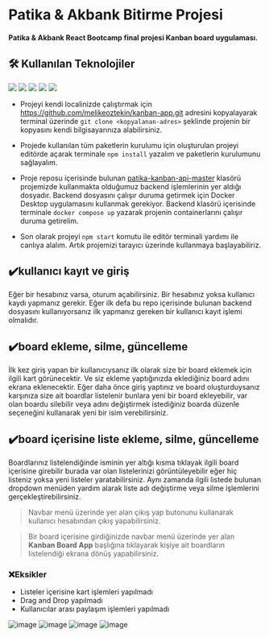 # Patika & Akbank Bitirme Projesi 
#### Patika & Akbank React Bootcamp final projesi Kanban board uygulaması.
## 🛠  Kullanılan Teknolojiler
<img src="https://img.shields.io/badge/React-09D2F6?style=for-the-badge&logo=react&logoColor=white"/> <img src="https://img.shields.io/badge/TypeScript-0076C6?style=for-the-badge&logo=typescript&logoColor=ffffff"/> <img src="https://img.shields.io/badge/React-Bootstrap-8A12FC?style=for-the-badge&logo=reactbootstrap&logoColor=white"/> <img src="https://img.shields.io/badge/HTML5-FC4011?style=for-the-badge&logo=html5&logoColor=white" /> <img src="https://img.shields.io/badge/CSS3-5A8AB9?style=for-the-badge&logo=css3&logoColor=white" />

- Projeyi kendi localinizde çalıştırmak için https://github.com/melikeoztekin/kanban-app.git adresini kopyalayarak terminal üzerinde `git clone <kopyalanan-adres>` şeklinde projenin bir kopyasını kendi bilgisayarınıza alabilirsiniz.

- Projede kullanılan tüm paketlerin kurulumu için oluşturulan projeyi editörde açarak terminale `npm install` yazalım ve paketlerin kurulumunu sağlayalım.

- Proje reposu içerisinde bulunan [patika-kanban-api-master](https://github.com/melikeoztekin/kanban-app/tree/main/patika-kanban-api-master) klasörü projemizde kullanmakta olduğumuz backend işlemlerinin yer aldığı dosyadır. Backend dosyasını çalışır duruma getirmek için Docker Desktop uygulamasını kullanmak gerekiyor. Backend klasörü içerisinde terminale `docker compose up` yazarak projenin containerlarını çalışır duruma getirelim.

- Son olarak projeyi `npm start` komutu ile editör terminali yardımı ile canlıya alalım. Artık projemizi tarayıcı üzerinde kullanmaya başlayabiliriz.

## :heavy_check_mark:kullanıcı kayıt ve giriş
Eğer bir hesabınız varsa, oturum açabilirsiniz. Bir hesabınız yoksa kullanıcı kaydı yapmanız gerekir. Eğer ilk defa bu repo içerisinde bulunan backend dosyasını kullanıyorsanız ilk yapmanız gereken bir kullanıcı kayıt işlemi olmalıdır.
## :heavy_check_mark:board ekleme, silme, güncelleme
İlk kez giriş yapan bir kullanıcıysanız ilk olarak size bir board eklemek için ilgili kart görünecektir. Ve siz ekleme yaptığınızda eklediğiniz board adını ekrana eklenecektir. Eğer daha önce giriş yaptınız ve board oluşturduysanız karşınıza size ait boardlar listelenir bunlara yeni bir board ekleyebilir, var olan boardu silebilir veya adını değiştirmek istediğiniz boarda düzenle seçeneğini kullanarak yeni bir isim verebilirsiniz.
## :heavy_check_mark:board içerisine liste ekleme, silme, güncelleme
Boardlarınız listelendiğinde isminin yer altığı kısma tıklayak ilgili board içerisine girebilir burada var olan listelerinizi görüntüleyebilir eğer hiç listeniz yoksa yeni listeler yaratabilirsiniz. Aynı zamanda ilgili listede bulunan dropdown menüden yardım alarak liste adı değiştirme veya silme işlemlerini gerçekleştirebilirsiniz.

> Navbar menü üzerinde yer alan çıkış yap butonunu kullanarak kullanıcı hesabından çıkış yapabilirsiniz.

> Bir board içerisine girdiğinizde navbar menü üzerinde yer alan **Kanban Board App** başlığına tıklayarak kişiye ait boardların listelendiği ekrana dönüş yapabilirsiniz.

### :x:Eksikler
- Listeler içerisine kart işlemleri yapılmadı
- Drag and Drop yapılmadı
- Kullanıcılar arası paylaşım işlemleri yapılmadı

![image](https://user-images.githubusercontent.com/77509002/196746046-6b02c747-795c-4d41-a75a-c7f57196d6c9.png)
![image](https://user-images.githubusercontent.com/77509002/196746521-c6493a19-a8a2-4332-bf34-05c8f9ac9d9e.png)
![image](https://user-images.githubusercontent.com/77509002/197002175-26c359a0-da81-4b14-9f5d-33332716e1fa.png)
![image](https://user-images.githubusercontent.com/77509002/197002290-993098ee-d71d-41d8-97a4-12bd67328987.png)

